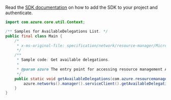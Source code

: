 Read the [SDK documentation](https://github.com/Azure/azure-sdk-for-java/blob/azure-resourcemanager_2.10.0/sdk/resourcemanager/azure-resourcemanager/README.md) on how to add the SDK to your project and authenticate.

```java
import com.azure.core.util.Context;

/** Samples for AvailableDelegations List. */
public final class Main {
    /*
     * x-ms-original-file: specification/network/resource-manager/Microsoft.Network/stable/2021-05-01/examples/AvailableDelegationsSubscriptionGet.json
     */
    /**
     * Sample code: Get available delegations.
     *
     * @param azure The entry point for accessing resource management APIs in Azure.
     */
    public static void getAvailableDelegations(com.azure.resourcemanager.AzureResourceManager azure) {
        azure.networks().manager().serviceClient().getAvailableDelegations().list("westcentralus", Context.NONE);
    }
}
```
